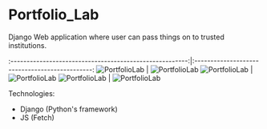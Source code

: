﻿# Portfolio_Lab

Django Web application where user can pass things on to trusted institutions.

:-------------------------------------------------------:|:----------------------------------------------:
![PortfolioLab](https://snipboard.io/hFg9kI.jpg)  |  ![PortfolioLab](https://snipboard.io/9koxyU.jpg)
![PortfolioLab](https://snipboard.io/1Ek4zU.jpg)  |  ![PortfolioLab](https://snipboard.io/muHo7a.jpg)
![PortfolioLab](https://snipboard.io/A8Eiug.jpg)  |  ![PortfolioLab](https://snipboard.io/XgfBFt.jpg)

Technologies:
* Django (Python's framework)
* JS (Fetch)
